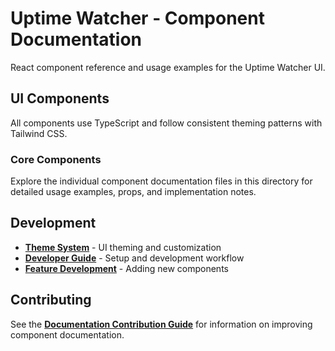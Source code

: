 # Uptime Watcher - Component Documentation

React component reference and usage examples for the Uptime Watcher UI.

## UI Components

All components use TypeScript and follow consistent theming patterns with Tailwind CSS.

### Core Components

Explore the individual component documentation files in this directory for detailed usage examples, props, and implementation notes.

## Development

- **[Theme System](../guides/Theme-Usage.md)** - UI theming and customization
- **[Developer Guide](../guides/Developer-Guide.md)** - Setup and development workflow  
- **[Feature Development](../guides/Feature-Development-Guide.md)** - Adding new components

## Contributing

See the **[Documentation Contribution Guide](../guides/Documentation-Contribution.md)** for information on improving component documentation.
